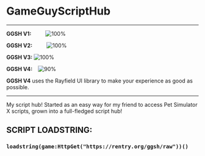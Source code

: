# GameGuyScriptHub
------------------------------------------------------------------------------------
**GGSH V1:**          ![100%](https://progress-bar.dev/100/?title=deprecated)

**GGSH V2:**          ![100%](https://progress-bar.dev/100/?title=deprecated)

**GGSH V3:** ![100%](https://progress-bar.dev/100/?title=no major updates)

**GGSH V4:**    ![90%](https://progress-bar.dev/90/?title=in development)

**GGSH V4** uses the Rayfield UI library to make your experience as good as possible.
- -----------------------------------------------------------------------------------
My script hub! Started as an easy way for my friend to access Pet Simulator X scripts, grown into a full-fledged script hub!
## SCRIPT LOADSTRING:
### `loadstring(game:HttpGet("https://rentry.org/ggsh/raw"))()`
